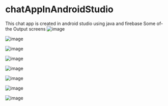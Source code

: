 # chatAppInAndroidStudio
This chat app is created in android studio using java and firebase
Some of- the Output screens
![image](https://user-images.githubusercontent.com/64765400/119440006-5a5e0100-bcd8-11eb-88fb-0712bb223f78.png)

![image](https://user-images.githubusercontent.com/64765400/119440053-706bc180-bcd8-11eb-8bb7-2f0b6c5c43df.png)

![image](https://user-images.githubusercontent.com/64765400/119440063-75307580-bcd8-11eb-8da2-f3629f67c145.png)

![image](https://user-images.githubusercontent.com/64765400/119440078-7f527400-bcd8-11eb-97bc-287362d5d764.png)

![image](https://user-images.githubusercontent.com/64765400/119440082-82e5fb00-bcd8-11eb-9c99-3dfeae3e17ee.png)

![image](https://user-images.githubusercontent.com/64765400/119440112-91ccad80-bcd8-11eb-9bba-8e7c24034da4.png)

![image](https://user-images.githubusercontent.com/64765400/119440138-9b561580-bcd8-11eb-8cdf-76c3a6a4d902.png)

![image](https://user-images.githubusercontent.com/64765400/119440156-a14bf680-bcd8-11eb-9818-2533a8f1dfa4.png)
